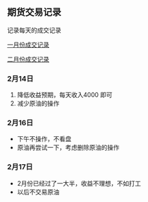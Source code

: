 ## 期货交易记录

记录每天的成交记录

[一月份成交记录](https://github.com/Ityang/Futures/blob/main/2023/202301/2023%E5%B9%B41%E6%9C%88%E4%BB%BD.md)

[二月份成交记录](https://github.com/Ityang/Futures/blob/main/2023/202302/2023%E5%B9%B42%E6%9C%88%E4%BB%BD.md)

### 2月14日 

1. 降低收益预期，每天收入4000 即可
2. 减少原油的操作



### 2月16日

* 下午不操作，不看盘
* 原油再尝试一下，考虑删除原油的操作



### 2月17日

* 2月份已经过了一大半，收益不理想，不如打工
* 以后不交易原油
